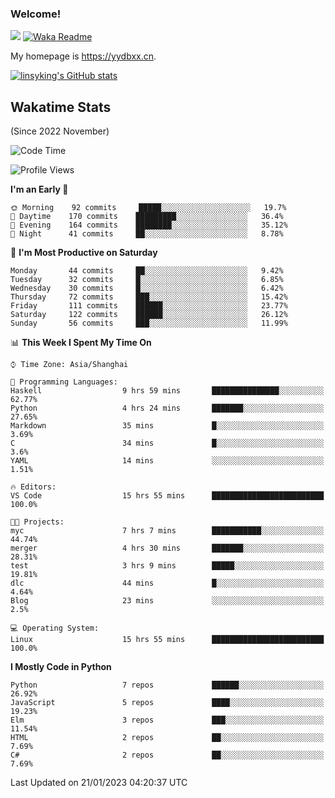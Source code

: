 ### Welcome!

![](https://visitor-badge.glitch.me/badge?page_id=linsyking.linsyking)
[![Waka Readme](https://github.com/linsyking/linsyking/actions/workflows/waka-readme.yml/badge.svg)](https://github.com/linsyking/linsyking/actions/workflows/waka-readme.yml)

My homepage is <https://yydbxx.cn>.

[![linsyking's GitHub stats](https://github-readme-stats.vercel.app/api?username=linsyking&show_icons=true&theme=onedark)](https://github.com/anuraghazra/github-readme-stats)

## Wakatime Stats

(Since 2022 November)

<!--START_SECTION:waka-->
![Code Time](http://img.shields.io/badge/Code%20Time-116%20hrs%2044%20mins-blue)

![Profile Views](http://img.shields.io/badge/Profile%20Views-13-blue)

**I'm an Early 🐤** 

```text
🌞 Morning    92 commits     █████░░░░░░░░░░░░░░░░░░░░   19.7% 
🌆 Daytime    170 commits    █████████░░░░░░░░░░░░░░░░   36.4% 
🌃 Evening    164 commits    ████████░░░░░░░░░░░░░░░░░   35.12% 
🌙 Night      41 commits     ██░░░░░░░░░░░░░░░░░░░░░░░   8.78%

```
📅 **I'm Most Productive on Saturday** 

```text
Monday       44 commits     ██░░░░░░░░░░░░░░░░░░░░░░░   9.42% 
Tuesday      32 commits     █░░░░░░░░░░░░░░░░░░░░░░░░   6.85% 
Wednesday    30 commits     █░░░░░░░░░░░░░░░░░░░░░░░░   6.42% 
Thursday     72 commits     ███░░░░░░░░░░░░░░░░░░░░░░   15.42% 
Friday       111 commits    ██████░░░░░░░░░░░░░░░░░░░   23.77% 
Saturday     122 commits    ██████░░░░░░░░░░░░░░░░░░░   26.12% 
Sunday       56 commits     ███░░░░░░░░░░░░░░░░░░░░░░   11.99%

```


📊 **This Week I Spent My Time On** 

```text
⌚︎ Time Zone: Asia/Shanghai

💬 Programming Languages: 
Haskell                  9 hrs 59 mins       ███████████████░░░░░░░░░░   62.77% 
Python                   4 hrs 24 mins       ███████░░░░░░░░░░░░░░░░░░   27.65% 
Markdown                 35 mins             █░░░░░░░░░░░░░░░░░░░░░░░░   3.69% 
C                        34 mins             █░░░░░░░░░░░░░░░░░░░░░░░░   3.6% 
YAML                     14 mins             ░░░░░░░░░░░░░░░░░░░░░░░░░   1.51%

🔥 Editors: 
VS Code                  15 hrs 55 mins      █████████████████████████   100.0%

🐱‍💻 Projects: 
myc                      7 hrs 7 mins        ███████████░░░░░░░░░░░░░░   44.74% 
merger                   4 hrs 30 mins       ███████░░░░░░░░░░░░░░░░░░   28.31% 
test                     3 hrs 9 mins        █████░░░░░░░░░░░░░░░░░░░░   19.81% 
dlc                      44 mins             █░░░░░░░░░░░░░░░░░░░░░░░░   4.64% 
Blog                     23 mins             ░░░░░░░░░░░░░░░░░░░░░░░░░   2.5%

💻 Operating System: 
Linux                    15 hrs 55 mins      █████████████████████████   100.0%

```

**I Mostly Code in Python** 

```text
Python                   7 repos             ██████░░░░░░░░░░░░░░░░░░░   26.92% 
JavaScript               5 repos             ████░░░░░░░░░░░░░░░░░░░░░   19.23% 
Elm                      3 repos             ███░░░░░░░░░░░░░░░░░░░░░░   11.54% 
HTML                     2 repos             ██░░░░░░░░░░░░░░░░░░░░░░░   7.69% 
C#                       2 repos             ██░░░░░░░░░░░░░░░░░░░░░░░   7.69%

```



 Last Updated on 21/01/2023 04:20:37 UTC
<!--END_SECTION:waka-->
